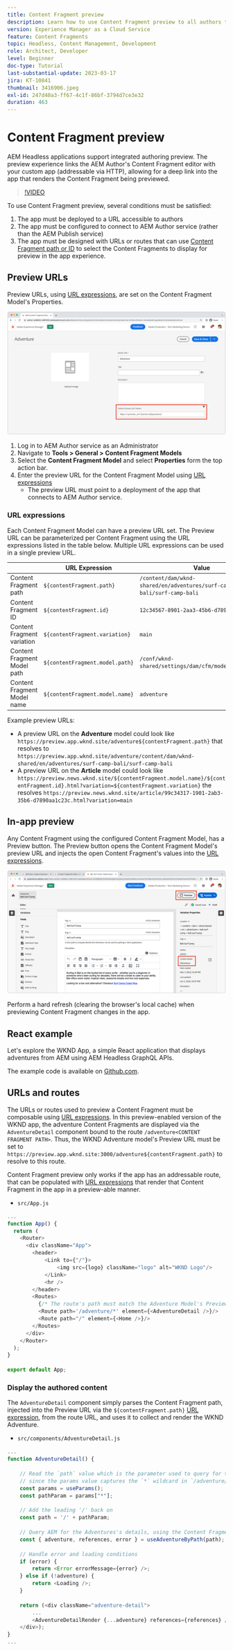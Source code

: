 ```yaml
---
title: Content Fragment preview
description: Learn how to use Content Fragment preview to all authors to quickly see how content changes impact your AEM Headless experiences.
version: Experience Manager as a Cloud Service
feature: Content Fragments
topic: Headless, Content Management, Development
role: Architect, Developer
level: Beginner
doc-type: Tutorial
last-substantial-update: 2023-03-17
jira: KT-10841
thumbnail: 3416906.jpeg
exl-id: 247d40a3-ff67-4c1f-86bf-3794d7ce3e32
duration: 463
---
```

# Content Fragment preview

AEM Headless applications support integrated authoring preview. The preview experience links the AEM Author's Content Fragment editor with your custom app (addressable via HTTP), allowing for a deep link into the app that renders the Content Fragment being previewed.

>[!VIDEO](https://video.tv.adobe.com/v/3416906?quality=12&learn=on)

To use Content Fragment preview, several conditions must be satisfied:

1. The app must be deployed to a URL accessible to authors
1. The app must be configured to connect to AEM Author service (rather than the AEM Publish service)
1. The app must be designed with URLs or routes that can use [Content Fragment path or ID](#url-expressions) to select the Content Fragments to display for preview in the app experience.

## Preview URLs

Preview URLs, using [URL expressions](#url-expressions), are set on the Content Fragment Model's Properties. 

![Content Fragment Model Preview URL](./assets/preview/cf-model-preview-url.png)

1. Log in to AEM Author service as an Administrator
1. Navigate to __Tools > General > Content Fragment Models__
1. Select the __Content Fragment Model__ and select __Properties__ form the top action bar.
1. Enter the preview URL for the Content Fragment Model using [URL expressions](#url-expressions)
    + The preview URL must point to a deployment of the app that connects to AEM Author service.

### URL expressions

Each Content Fragment Model can have a preview URL set. The Preview URL can be parameterized per Content Fragment using the URL expressions listed in the table below. Multiple URL expressions can be used in a single preview URL.

|                                         | URL Expression                      | Value       |
| --------------------------------------- | ----------------------------------- | ----------- |
| Content Fragment path                   | `${contentFragment.path}`           | `/content/dam/wknd-shared/en/adventures/surf-camp-bali/surf-camp-bali` |
| Content Fragment ID                     | `${contentFragment.id}`             | `12c34567-8901-2aa3-45b6-d7890aa1c23c` |
| Content Fragment variation              | `${contentFragment.variation}`      | `main` |
| Content Fragment Model path             | `${contentFragment.model.path}`     | `/conf/wknd-shared/settings/dam/cfm/models/adventure` |
| Content Fragment Model name             | `${contentFragment.model.name}`     | `adventure` |

Example preview URLs:

+ A preview URL on the __Adventure__ model could look like `https://preview.app.wknd.site/adventure${contentFragment.path}` that resolves to `https://preview.app.wknd.site/adventure/content/dam/wknd-shared/en/adventures/surf-camp-bali/surf-camp-bali`
+ A preview URL on the __Article__ model could look like `https://preview.news.wknd.site/${contentFragment.model.name}/${contentFragment.id}.html?variation=${contentFragment.variation}` the resolves `https://preview.news.wknd.site/article/99c34317-1901-2ab3-35b6-d7890aa1c23c.html?variation=main`

## In-app preview

Any Content Fragment using the configured Content Fragment Model, has a Preview button. The Preview button opens the Content Fragment Model's preview URL and injects the open Content Fragment's values into the [URL expressions](#url-expressions).

![Preview button](./assets/preview/preview-button.png)

Perform a hard refresh (clearing the browser's local cache) when previewing Content Fragment changes in the app.

## React example

Let's explore the WKND App, a simple React application that displays adventures from AEM using AEM Headless GraphQL APIs.

The example code is available on [Github.com](https://github.com/adobe/aem-guides-wknd-graphql/tree/main/preview-tutorial).

## URLs and routes

The URLs or routes used to preview a Content Fragment must be composable using [URL expressions](#url-expressions). In this preview-enabled version of the WKND app, the adventure Content Fragments are displayed via the `AdventureDetail` component bound to the route `/adventure<CONTENT FRAGMENT PATH>`. Thus, the WKND Adventure model's Preview URL must be set to `https://preview.app.wknd.site:3000/adventure${contentFragment.path}` to resolve to this route.

Content Fragment preview only works if the app has an addressable route, that can be populated with [URL expressions](#url-expressions) that render that Content Fragment in the app in a preview-able manner.

+ `src/App.js`

```javascript
...
function App() {
  return (
    <Router>
      <div className="App">
        <header>
            <Link to={"/"}>
                <img src={logo} className="logo" alt="WKND Logo"/>
            </Link>        
            <hr />
        </header>
        <Routes>
          {/* The route's path must match the Adventure Model's Preview URL expression. In React since the path has `/` you must use wildcards to match instead of the usual `:path` */}
          <Route path='/adventure/*' element={<AdventureDetail />}/>
          <Route path="/" element={<Home />}/>
        </Routes>
      </div>
    </Router>
  );
}

export default App;
```

### Display the authored content

The `AdventureDetail` component simply parses the Content Fragment path, injected into the Preview URL via the `${contentFragment.path}` [URL expression](#url-expressions), from the route URL, and uses it to collect and render the WKND Adventure.

+ `src/components/AdventureDetail.js`

```javascript
...
function AdventureDetail() {

    // Read the `path` value which is the parameter used to query for the adventure's details
    // since the params value captures the `*` wildcard in `/adventure/*`, or everything after the first `/` in the Content Fragment path.
    const params = useParams();
    const pathParam = params["*"];

    // Add the leading '/' back on 
    const path = '/' + pathParam;
    
    // Query AEM for the Adventures's details, using the Content Fragment's `path`
    const { adventure, references, error } = useAdventureByPath(path);

    // Handle error and loading conditions
    if (error) {
        return <Error errorMessage={error} />;
    } else if (!adventure) {
        return <Loading />;
    }

    return (<div className="adventure-detail">
        ...
        <AdventureDetailRender {...adventure} references={references} />
    </div>);
}
...
```

